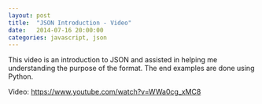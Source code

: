 ```yaml
---
layout: post
title:  "JSON Introduction - Video"
date:   2014-07-16 20:00:00
categories: javascript, json
---
```


This video is an introduction to JSON and assisted in helping me understanding the purpose of the format. The end examples are done using Python.

Video: https://www.youtube.com/watch?v=WWa0cg_xMC8
